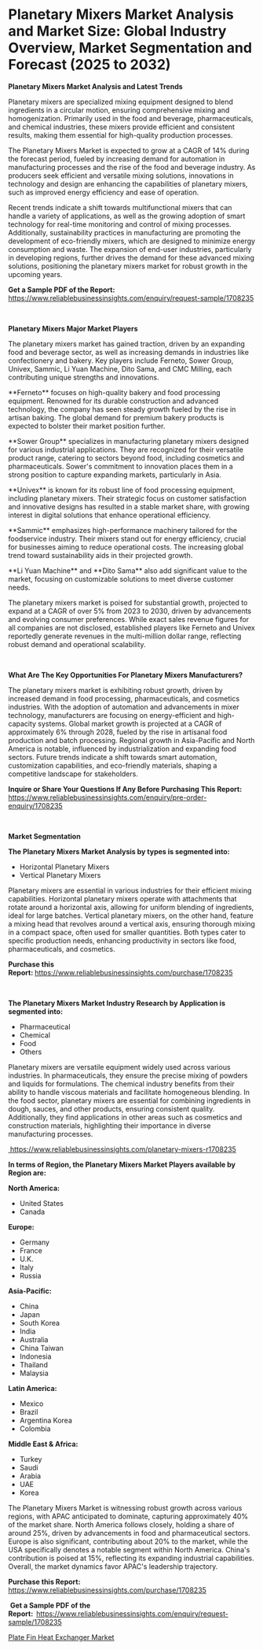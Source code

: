 <p><h1>Planetary Mixers Market Analysis and Market Size: Global Industry Overview, Market Segmentation and Forecast (2025 to 2032)</h1></p><p><strong>Planetary Mixers Market Analysis and Latest Trends</strong></p>
<p><p>Planetary mixers are specialized mixing equipment designed to blend ingredients in a circular motion, ensuring comprehensive mixing and homogenization. Primarily used in the food and beverage, pharmaceuticals, and chemical industries, these mixers provide efficient and consistent results, making them essential for high-quality production processes.</p><p>The Planetary Mixers Market is expected to grow at a CAGR of 14% during the forecast period, fueled by increasing demand for automation in manufacturing processes and the rise of the food and beverage industry. As producers seek efficient and versatile mixing solutions, innovations in technology and design are enhancing the capabilities of planetary mixers, such as improved energy efficiency and ease of operation.</p><p>Recent trends indicate a shift towards multifunctional mixers that can handle a variety of applications, as well as the growing adoption of smart technology for real-time monitoring and control of mixing processes. Additionally, sustainability practices in manufacturing are promoting the development of eco-friendly mixers, which are designed to minimize energy consumption and waste. The expansion of end-user industries, particularly in developing regions, further drives the demand for these advanced mixing solutions, positioning the planetary mixers market for robust growth in the upcoming years.</p></p>
<p><strong>Get a Sample PDF of the Report:&nbsp;</strong> <a href="https://www.reliablebusinessinsights.com/enquiry/request-sample/1708235?utm_campaign=3273&utm_medium=2&utm_source=Github&utm_content=ia&utm_term=10042025&utm_id=planetary-mixers">https://www.reliablebusinessinsights.com/enquiry/request-sample/1708235</a></p>
<p>&nbsp;</p>
<p><strong>Planetary Mixers Major Market Players</strong></p>
<p><p>The planetary mixers market has gained traction, driven by an expanding food and beverage sector, as well as increasing demands in industries like confectionery and bakery. Key players include Ferneto, Sower Group, Univex, Sammic, Li Yuan Machine, Dito Sama, and CMC Milling, each contributing unique strengths and innovations.</p><p>**Ferneto** focuses on high-quality bakery and food processing equipment. Renowned for its durable construction and advanced technology, the company has seen steady growth fueled by the rise in artisan baking. The global demand for premium bakery products is expected to bolster their market position further.</p><p>**Sower Group** specializes in manufacturing planetary mixers designed for various industrial applications. They are recognized for their versatile product range, catering to sectors beyond food, including cosmetics and pharmaceuticals. Sower's commitment to innovation places them in a strong position to capture expanding markets, particularly in Asia.</p><p>**Univex** is known for its robust line of food processing equipment, including planetary mixers. Their strategic focus on customer satisfaction and innovative designs has resulted in a stable market share, with growing interest in digital solutions that enhance operational efficiency.</p><p>**Sammic** emphasizes high-performance machinery tailored for the foodservice industry. Their mixers stand out for energy efficiency, crucial for businesses aiming to reduce operational costs. The increasing global trend toward sustainability aids in their projected growth.</p><p>**Li Yuan Machine** and **Dito Sama** also add significant value to the market, focusing on customizable solutions to meet diverse customer needs.</p><p>The planetary mixers market is poised for substantial growth, projected to expand at a CAGR of over 5% from 2023 to 2030, driven by advancements and evolving consumer preferences. While exact sales revenue figures for all companies are not disclosed, established players like Ferneto and Univex reportedly generate revenues in the multi-million dollar range, reflecting robust demand and operational scalability.</p></p>
<p>&nbsp;</p>
<p><strong>What Are The Key Opportunities For Planetary Mixers Manufacturers?</strong></p>
<p><p>The planetary mixers market is exhibiting robust growth, driven by increased demand in food processing, pharmaceuticals, and cosmetics industries. With the adoption of automation and advancements in mixer technology, manufacturers are focusing on energy-efficient and high-capacity systems. Global market growth is projected at a CAGR of approximately 6% through 2028, fueled by the rise in artisanal food production and batch processing. Regional growth in Asia-Pacific and North America is notable, influenced by industrialization and expanding food sectors. Future trends indicate a shift towards smart automation, customization capabilities, and eco-friendly materials, shaping a competitive landscape for stakeholders.</p></p>
<p><strong>Inquire or Share Your Questions If Any Before Purchasing This Report:</strong> <a href="https://www.reliablebusinessinsights.com/enquiry/pre-order-enquiry/1708235?utm_campaign=3273&utm_medium=2&utm_source=Github&utm_content=ia&utm_term=10042025&utm_id=planetary-mixers">https://www.reliablebusinessinsights.com/enquiry/pre-order-enquiry/1708235</a></p>
<p>&nbsp;</p>
<p><strong>Market Segmentation</strong></p>
<p><strong>The Planetary Mixers Market Analysis by types is segmented into:</strong></p>
<p><ul><li>Horizontal Planetary Mixers</li><li>Vertical Planetary Mixers</li></ul></p>
<p><p>Planetary mixers are essential in various industries for their efficient mixing capabilities. Horizontal planetary mixers operate with attachments that rotate around a horizontal axis, allowing for uniform blending of ingredients, ideal for large batches. Vertical planetary mixers, on the other hand, feature a mixing head that revolves around a vertical axis, ensuring thorough mixing in a compact space, often used for smaller quantities. Both types cater to specific production needs, enhancing productivity in sectors like food, pharmaceuticals, and cosmetics.</p></p>
<p><strong>Purchase this Report:&nbsp;</strong><a href="https://www.reliablebusinessinsights.com/purchase/1708235?utm_campaign=3273&utm_medium=2&utm_source=Github&utm_content=ia&utm_term=10042025&utm_id=planetary-mixers">https://www.reliablebusinessinsights.com/purchase/1708235</a></p>
<p>&nbsp;</p>
<p><strong>The Planetary Mixers Market Industry Research by Application is segmented into:</strong></p>
<p><ul><li>Pharmaceutical</li><li>Chemical</li><li>Food</li><li>Others</li></ul></p>
<p><p>Planetary mixers are versatile equipment widely used across various industries. In pharmaceuticals, they ensure the precise mixing of powders and liquids for formulations. The chemical industry benefits from their ability to handle viscous materials and facilitate homogeneous blending. In the food sector, planetary mixers are essential for combining ingredients in dough, sauces, and other products, ensuring consistent quality. Additionally, they find applications in other areas such as cosmetics and construction materials, highlighting their importance in diverse manufacturing processes.</p></p>
<p><a href="https://www.reliablebusinessinsights.com/planetary-mixers-r1708235?utm_campaign=3273&utm_medium=2&utm_source=Github&utm_content=ia&utm_term=10042025&utm_id=planetary-mixers">&nbsp;https://www.reliablebusinessinsights.com/planetary-mixers-r1708235</a></p>
<p><strong>In terms of Region, the Planetary Mixers Market Players available by Region are:</strong></p>
<p>
    <p> <strong> North America: </strong>
        <ul>
            <li>United States</li>
            <li>Canada</li>
        </ul>
        </p> 
    <p> <strong> Europe: </strong>
        <ul>
            <li>Germany</li>
            <li>France</li>
            <li>U.K.</li>
            <li>Italy</li>
            <li>Russia</li>
        </ul>
        </p> 
    <p> <strong> Asia-Pacific: </strong>
        <ul>
            <li>China</li>
            <li>Japan</li>
            <li>South Korea</li>
            <li>India</li>
            <li>Australia</li>
            <li>China Taiwan</li>
            <li>Indonesia</li>
            <li>Thailand</li>
            <li>Malaysia</li>
        </ul>
        </p> 
    <p> <strong> Latin America: </strong>
        <ul>
            <li>Mexico</li>
            <li>Brazil</li>
            <li>Argentina Korea</li>
            <li>Colombia</li>
        </ul>
        </p> 
    <p> <strong> Middle East & Africa: </strong>
        <ul>
            <li>Turkey</li>
            <li>Saudi</li>
            <li>Arabia</li>
            <li>UAE</li>
            <li>Korea</li>
        </ul>
    </p>
    </p>
<p><p>The Planetary Mixers Market is witnessing robust growth across various regions, with APAC anticipated to dominate, capturing approximately 40% of the market share. North America follows closely, holding a share of around 25%, driven by advancements in food and pharmaceutical sectors. Europe is also significant, contributing about 20% to the market, while the USA specifically denotes a notable segment within North America. China's contribution is poised at 15%, reflecting its expanding industrial capabilities. Overall, the market dynamics favor APAC's leadership trajectory.</p></p>
<p><strong>Purchase this Report: </strong><a href="https://www.reliablebusinessinsights.com/purchase/1708235?utm_campaign=3273&utm_medium=2&utm_source=Github&utm_content=ia&utm_term=10042025&utm_id=planetary-mixers">https://www.reliablebusinessinsights.com/purchase/1708235</a></p>
<p>&nbsp;<strong>Get a Sample PDF of the Report:&nbsp;&nbsp;</strong><a href="https://www.reliablebusinessinsights.com/enquiry/request-sample/1708235?utm_campaign=3273&utm_medium=2&utm_source=Github&utm_content=ia&utm_term=10042025&utm_id=planetary-mixers">https://www.reliablebusinessinsights.com/enquiry/request-sample/1708235</a></p>
<p><strong></strong></p>
<p><p><a href="https://github.com/raeezkenedz/Market-Research-Report-List-1/blob/main/plate-fin-heat-exchanger-market.md?utm_campaign=3273&utm_medium=2&utm_source=Github&utm_content=ia&utm_term=10042025&utm_id=planetary-mixers">Plate Fin Heat Exchanger Market</a></p></p>